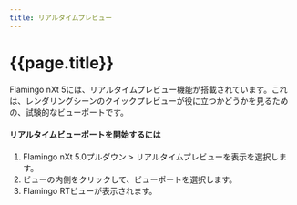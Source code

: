 ```yaml
---
title: リアルタイムプレビュー
---
```


# {{page.title}}
Flamingo nXt 5には、リアルタイムプレビュー機能が搭載されています。これは、レンダリングシーンのクイックプレビューが役に立つかどうかを見るための、試験的なビューポートです。

#### リアルタイムビューポートを開始するには
1. Flamingo nXt 5.0プルダウン > リアルタイムプレビューを表示を選択します。
1. ビューの内側をクリックして、ビューポートを選択します。
3. Flamingo RTビューが表示されます。

